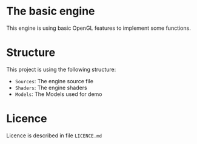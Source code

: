 The basic engine
================

This engine is using basic OpenGL features to implement some functions.

# Structure

This project is using the following structure:
 - `Sources`: The engine source file
 - `Shaders`: The engine shaders
 - `Models`: The Models used for demo

# Licence

Licence is described in file `LICENCE.md`
